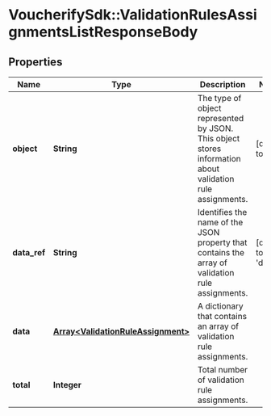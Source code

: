 # VoucherifySdk::ValidationRulesAssignmentsListResponseBody

## Properties

| Name | Type | Description | Notes |
| ---- | ---- | ----------- | ----- |
| **object** | **String** | The type of object represented by JSON. This object stores information about validation rule assignments. | [default to &#39;list&#39;] |
| **data_ref** | **String** | Identifies the name of the JSON property that contains the array of validation rule assignments. | [default to &#39;data&#39;] |
| **data** | [**Array&lt;ValidationRuleAssignment&gt;**](ValidationRuleAssignment.md) | A dictionary that contains an array of validation rule assignments. |  |
| **total** | **Integer** | Total number of validation rule assignments. |  |

